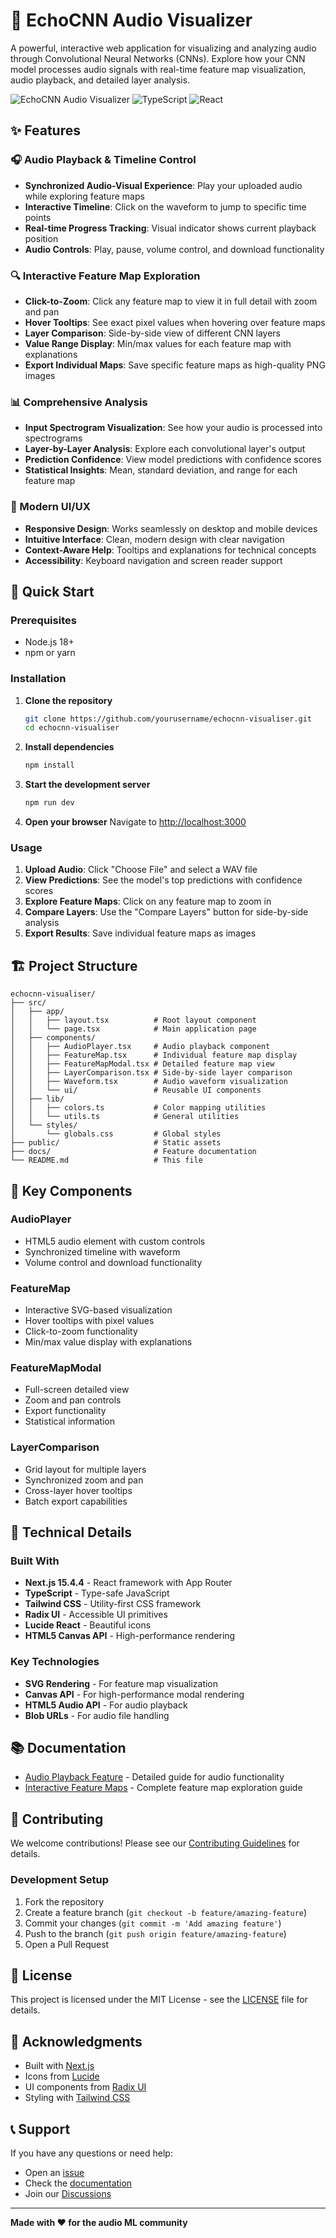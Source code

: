 
# 🎵 EchoCNN Audio Visualizer

A powerful, interactive web application for visualizing and analyzing audio through Convolutional Neural Networks (CNNs). Explore how your CNN model processes audio signals with real-time feature map visualization, audio playback, and detailed layer analysis.

![EchoCNN Audio Visualizer](https://img.shields.io/badge/Next.js-15.4.4-black?style=for-the-badge&logo=next.js)
![TypeScript](https://img.shields.io/badge/TypeScript-5.0-blue?style=for-the-badge&logo=typescript)
![React](https://img.shields.io/badge/React-18.0-red?style=for-the-badge&logo=react)

## ✨ Features

### 🎧 Audio Playback & Timeline Control
- **Synchronized Audio-Visual Experience**: Play your uploaded audio while exploring feature maps
- **Interactive Timeline**: Click on the waveform to jump to specific time points
- **Real-time Progress Tracking**: Visual indicator shows current playback position
- **Audio Controls**: Play, pause, volume control, and download functionality

### 🔍 Interactive Feature Map Exploration
- **Click-to-Zoom**: Click any feature map to view it in full detail with zoom and pan
- **Hover Tooltips**: See exact pixel values when hovering over feature maps
- **Layer Comparison**: Side-by-side view of different CNN layers
- **Value Range Display**: Min/max values for each feature map with explanations
- **Export Individual Maps**: Save specific feature maps as high-quality PNG images

### 📊 Comprehensive Analysis
- **Input Spectrogram Visualization**: See how your audio is processed into spectrograms
- **Layer-by-Layer Analysis**: Explore each convolutional layer's output
- **Prediction Confidence**: View model predictions with confidence scores
- **Statistical Insights**: Mean, standard deviation, and range for each feature map

### 🎨 Modern UI/UX
- **Responsive Design**: Works seamlessly on desktop and mobile devices
- **Intuitive Interface**: Clean, modern design with clear navigation
- **Context-Aware Help**: Tooltips and explanations for technical concepts
- **Accessibility**: Keyboard navigation and screen reader support

## 🚀 Quick Start

### Prerequisites
- Node.js 18+ 
- npm or yarn

### Installation

1. **Clone the repository**
   ```bash
   git clone https://github.com/yourusername/echocnn-visualiser.git
   cd echocnn-visualiser
   ```

2. **Install dependencies**
   ```bash
   npm install
   ```

3. **Start the development server**
   ```bash
   npm run dev
   ```

4. **Open your browser**
   Navigate to [http://localhost:3000](http://localhost:3000)

### Usage

1. **Upload Audio**: Click "Choose File" and select a WAV file
2. **View Predictions**: See the model's top predictions with confidence scores
3. **Explore Feature Maps**: Click on any feature map to zoom in
4. **Compare Layers**: Use the "Compare Layers" button for side-by-side analysis
5. **Export Results**: Save individual feature maps as images

## 🏗️ Project Structure

```
echocnn-visualiser/
├── src/
│   ├── app/
│   │   ├── layout.tsx          # Root layout component
│   │   └── page.tsx            # Main application page
│   ├── components/
│   │   ├── AudioPlayer.tsx     # Audio playback component
│   │   ├── FeatureMap.tsx      # Individual feature map display
│   │   ├── FeatureMapModal.tsx # Detailed feature map view
│   │   ├── LayerComparison.tsx # Side-by-side layer comparison
│   │   ├── Waveform.tsx        # Audio waveform visualization
│   │   └── ui/                 # Reusable UI components
│   ├── lib/
│   │   ├── colors.ts           # Color mapping utilities
│   │   └── utils.ts            # General utilities
│   └── styles/
│       └── globals.css         # Global styles
├── public/                     # Static assets
├── docs/                       # Feature documentation
└── README.md                   # This file
```

## 🎯 Key Components

### AudioPlayer
- HTML5 audio element with custom controls
- Synchronized timeline with waveform
- Volume control and download functionality

### FeatureMap
- Interactive SVG-based visualization
- Hover tooltips with pixel values
- Click-to-zoom functionality
- Min/max value display with explanations

### FeatureMapModal
- Full-screen detailed view
- Zoom and pan controls
- Export functionality
- Statistical information

### LayerComparison
- Grid layout for multiple layers
- Synchronized zoom and pan
- Cross-layer hover tooltips
- Batch export capabilities

## 🔧 Technical Details

### Built With
- **Next.js 15.4.4** - React framework with App Router
- **TypeScript** - Type-safe JavaScript
- **Tailwind CSS** - Utility-first CSS framework
- **Radix UI** - Accessible UI primitives
- **Lucide React** - Beautiful icons
- **HTML5 Canvas API** - High-performance rendering

### Key Technologies
- **SVG Rendering** - For feature map visualization
- **Canvas API** - For high-performance modal rendering
- **HTML5 Audio API** - For audio playback
- **Blob URLs** - For audio file handling

## 📚 Documentation

- [Audio Playback Feature](./AUDIO_PLAYBACK_FEATURE.md) - Detailed guide for audio functionality
- [Interactive Feature Maps](./INTERACTIVE_FEATURE_MAPS.md) - Complete feature map exploration guide

## 🤝 Contributing

We welcome contributions! Please see our [Contributing Guidelines](CONTRIBUTING.md) for details.

### Development Setup
1. Fork the repository
2. Create a feature branch (`git checkout -b feature/amazing-feature`)
3. Commit your changes (`git commit -m 'Add amazing feature'`)
4. Push to the branch (`git push origin feature/amazing-feature`)
5. Open a Pull Request

## 📄 License

This project is licensed under the MIT License - see the [LICENSE](LICENSE) file for details.

## 🙏 Acknowledgments

- Built with [Next.js](https://nextjs.org/)
- Icons from [Lucide](https://lucide.dev/)
- UI components from [Radix UI](https://www.radix-ui.com/)
- Styling with [Tailwind CSS](https://tailwindcss.com/)

## 📞 Support

If you have any questions or need help:
- Open an [issue](https://github.com/yourusername/echocnn-visualiser/issues)
- Check the [documentation](./docs/)
- Join our [Discussions](https://github.com/yourusername/echocnn-visualiser/discussions)

---

**Made with ❤️ for the audio ML community**
